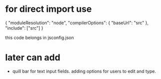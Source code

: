 # for direct import use

{
    "moduleResolution": "node",
    "compilerOptions": {
      "baseUrl": "src"
    },
    "include": ["src"]
  }

this code belongs in jsconfig.json

# later can add

- quill bar for text input fields. adding options for users to edit and type.